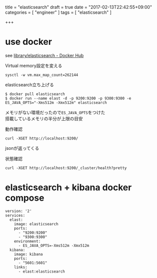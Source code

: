 
title = "elasticsearch"
draft = true
date = "2017-02-13T22:42:55+09:00"
categories = [ "engineer" ]
tags = [ "elasticsearch" ]

+++

# use docker

see [library/elasticsearch \- Docker Hub](https://hub.docker.com/_/elasticsearch/)

Virtual memory設定を変える

```
sysctl -w vm.max_map_count=262144
```

elasticsearch立ち上げる

```
$ docker pull elasticsearch
$ docker run --name elast -d -p 9200:9200 -p 9300:9300 -e ES_JAVA_OPTS="-Xms512m -Xmx512m" elasticsearch
```

メモリがない環境だったので`ES_JAVA_OPTS`をつけた  
搭載しているメモリの半分が上限の目安  


動作確認

```
curl -XGET http://localhost:9200/
```

jsonが返ってくる

状態確認

```
curl -XGET http://localhost:9200/_cluster/health?pretty
```

# elasticsearch + kibana docker compose

```
version: '2'
services:
  elast:
    image: elasticsearch
    ports:
      - "9200:9200"
      - "9300:9300"
    environment:
      - ES_JAVA_OPTS=-Xms512m -Xmx512m
  kibana:
    image: kibana
    ports:
      - "5601:5601"
    links:
      - elast:elasticsearch
```
